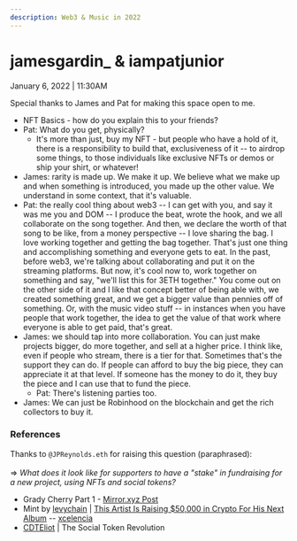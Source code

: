 ```yaml
---
description: Web3 & Music in 2022
---
```


# jamesgardin\_ & iampatjunior

January 6, 2022 | 11:30AM&#x20;

Special thanks to James and Pat for making this space open to me.

* NFT Basics - how do you explain this to your friends?
* Pat: What do you get, physically?&#x20;
  * It's more than just, buy my NFT - but people who have a hold of it, there is a responsibility to build that, exclusiveness of it -- to airdrop some things, to those individuals like exclusive NFTs or demos or ship your shirt, or whatever!
* James: rarity is made up. We make it up. We believe what we make up and when something is introduced, you made up the other value. We understand in some context, that it's valuable.&#x20;
* Pat: the really cool thing about web3 -- I can get with you, and say it was me you and DOM -- I produce the beat, wrote the hook, and we all collaborate on the song together. And then, we declare the worth of that song to be like, from a money perspective -- I love sharing the bag. I love working together and getting the bag together. That's just one thing and accomplishing something and everyone gets to eat. In the past, before web3, we're talking about collaborating and put it on the streaming platforms. But now, it's cool now to, work together on something and say, "we'll list this for 3ETH together." You come out on the other side of it and I like that concept better of being able with, we created something great, and we get a bigger value than pennies off of something. Or, with the music video stuff -- in instances when you have people that work together, the idea to get the value of that work where everyone is able to get paid, that's great.
* James: we should tap into more collaboration. You can just make projects bigger, do more together, and sell at a higher price. I think like, even if people who stream, there is a tier for that. Sometimes that's the support they can do. If people can afford to buy the big piece, they can appreciate it at that level. If someone has the money to do it, they buy the piece and I can use that to fund the piece.&#x20;
  * Pat: There's listening parties too.
* James: We can just be Robinhood on the blockchain and get the rich collectors to buy it.

### References

Thanks to `@JPReynolds.eth` for raising this question (paraphrased):\
\
\=> _What does it look like for supporters to have a "stake" in fundraising for a new project, using NFTs and social tokens?_

* Grady Cherry Part 1 - [Mirror.xyz Post](https://mirror.xyz/0xe6445bd1d9674fE7fbEdAD2F56F3B1eAEA1b029e/crowdfunds/0x7a9D827648951fD776db1af5678C852EEA73F087)
* Mint by [levychain](https://twitter.com/levychain) | [This Artist Is Raising $50,000 in Crypto For His Next Album](https://podcasts.apple.com/us/podcast/this-artist-is-raising-%2450-000-in-crypto-for-his-next-album/id1575762146?i=1000546537615) -- [xcelencia](https://www.xcelencia.net)
* [CDTEliot](https://twitter.com/cdteliot) | The Social Token Revolution
